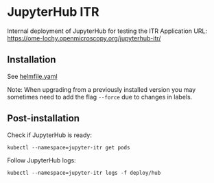 # JupyterHub ITR

Internal deployment of JupyterHub for testing the ITR
Application URL: https://ome-lochy.openmicroscopy.org/jupyterhub-itr/


## Installation

See [helmfile.yaml](../helmfile.yaml)

Note: When upgrading from a previously installed version you may sometimes need to add the flag `--force` due to changes in labels.


## Post-installation

Check if JupyterHub is ready:

    kubectl --namespace=jupyter-itr get pods

Follow JupyterHub logs:

    kubectl --namespace=jupyter-itr logs -f deploy/hub
